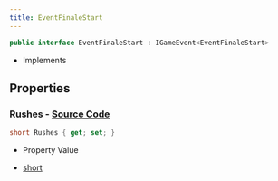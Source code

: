 ```yaml
---
title: EventFinaleStart
---
```


```csharp
public interface EventFinaleStart : IGameEvent<EventFinaleStart>
```

- Implements

## Properties

### **Rushes** - [Source Code](https://github.com/swiftly-solution/swiftlys2/blob/main/managed/src/SwiftlyS2.Generated/GameEvents/Interfaces/EventFinaleStart.cs#L21)

```csharp
short Rushes { get; set; }
```

- Property Value

- [short](https://learn.microsoft.com/dotnet/api/system.int16)

